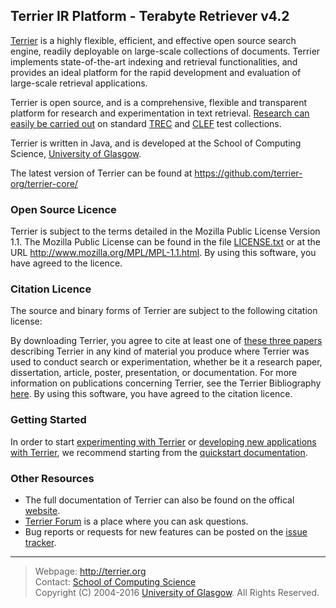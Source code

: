 Terrier IR Platform - Terabyte Retriever v4.2
-----------------------------------

[Terrier](http://terrier.org) is a highly flexible, efficient, and effective open source search engine, readily deployable on large-scale collections of documents. Terrier implements state-of-the-art indexing and retrieval functionalities, and provides an ideal platform for the rapid development and evaluation of large-scale retrieval applications.

Terrier is open source, and is a comprehensive, flexible and transparent platform for research and experimentation in text retrieval. [Research can easily be carried out](http://terrier.org/doc/current/bibliography.html) on standard [TREC](http://trec.nist.gov/) and [CLEF](http://www.clef-initiative.eu/) test collections.

Terrier is written in Java, and is developed at the School of Computing Science, [University of Glasgow](http://www.gla.ac.uk/).

The latest version of Terrier can be found at https://github.com/terrier-org/terrier-core/

### Open Source Licence

Terrier is subject to the terms detailed in the Mozilla Public License
Version 1.1. The Mozilla Public License can be found in the file
[LICENSE.txt](LICENSE.txt) or at the URL http://www.mozilla.org/MPL/MPL-1.1.html.
By using this software, you have agreed to the licence.

### Citation Licence

The source and binary forms of Terrier are subject to the following
citation license: 

By downloading Terrier, you agree to cite at least
one of [these three papers](doc/bibliography.html) describing Terrier in any kind of material 
you produce where Terrier was used to conduct search or 
experimentation, whether be it a research paper, dissertation, 
article, poster, presentation, or documentation. For more information
on publications concerning Terrier, see the Terrier Bibliography
[here](doc/bibliography.html). By using this software, you have agreed to the
citation licence.

### Getting Started

In order to start [experimenting with Terrier](http://terrier.org/docs/current/quickstart_experiments.md) or 
[developing new applications with Terrier](http://terrier.org/docs/current/quickstart-integratedsearch.md), we recommend starting from the [quickstart documentation](http://terrier.org/docs/current/docs/index.html). 

### Other Resources
* The full documentation of Terrier can also be found on the offical [website](http://terrier.org/). 
* [Terrier Forum](http://terrier.org/forum/) is a place where you can ask questions.
* Bug reports or requests for new features can be posted on the [issue tracker](http://terrier.org/issues/browse/TR). 

------------------------
> Webpage: <http://terrier.org>  
> Contact: [School of Computing Science](http://www.dcs.gla.ac.uk/)  
> Copyright (C) 2004-2016 [University of Glasgow](http://www.gla.ac.uk/). All Rights Reserved. 
